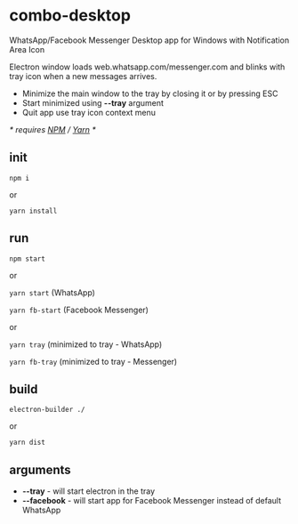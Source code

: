 combo-desktop
========================
WhatsApp/Facebook Messenger Desktop app for Windows with Notification Area Icon

Electron window loads web.whatsapp.com/messenger.com and blinks with tray icon when a new messages arrives.

- Minimize the main window to the tray by closing it or by pressing ESC
- Start minimized using **--tray** argument
- Quit app use tray icon context menu

_* requires [NPM](https://www.w3schools.com/nodejs/nodejs_npm.asp) / [Yarn](/yarnpkg.com) *_

init
------------------------
`npm i`

or

`yarn install`

run
------------------------
`npm start`

or

`yarn start` (WhatsApp)

`yarn fb-start` (Facebook Messenger)

or

`yarn tray` (minimized to tray - WhatsApp)

`yarn fb-tray` (minimized to tray - Messenger)

build
------------------------
`electron-builder ./`

or

`yarn dist`

arguments
------------------------
- **--tray** - will start electron in the tray
- **--facebook** - will start app for Facebook Messenger instead of default WhatsApp
